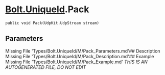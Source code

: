 # [Bolt.UniqueId](Types/Bolt.UniqueId.md).Pack
`public void Pack(UdpKit.UdpStream stream)`
## Parameters
Missing File 'Types/Bolt.UniqueId/M/Pack_Parameters.md'## Description
Missing File 'Types/Bolt.UniqueId/M/Pack_Description.md'## Example
Missing File 'Types/Bolt.UniqueId/M/Pack_Example.md'
*THIS IS AN AUTOGENERATED FILE, DO NOT EDIT*
